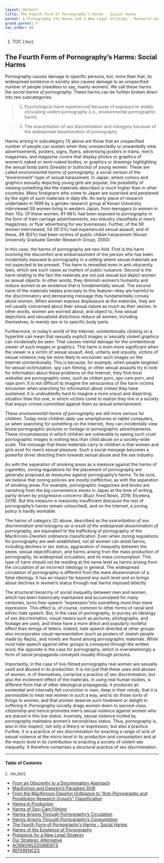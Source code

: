 ```yaml
---
layout: default
title: The Fourth Form of Pornography’s Harms - Social Harms   
parent: § Pornography Its Harms and a New Legal Strategy - Research and Experience in Japan  
grand_parent: P
nav_order: 80 
---
```

<style>
.dont-break-out {
  /* These are technically the same, but use both */
  overflow-wrap: break-word;
  word-wrap: break-word;

     -ms-word-break: break-all;
  /* This is the dangerous one in WebKit, as it breaks things wherever */
  word-break: break-all;
  /* Instead use this non-standard one: */
  word-break: break-word;
}

.youtube-container {
    position: relative;
    width: 100%;
    height: 0;
    padding-bottom: 56.25%;
}
.youtube-video {
    position: absolute;
    top: 0;
    left: 0;
    width: 100%;
    height: 100%;
}

</style>

<div class="dont-break-out" markdown="1">

1. TOC
{:toc}

## The Fourth Form of Pornography’s Harms: Social Harms
Pornography causes damage to specific persons, but, more than that, its widespread existence in society also causes damage to an unspecified number of people (needless to say, mainly women). We call these harms the *social harms of pornography.* These harms can be further broken down into two subcategories.

> 1. Psychological harm experienced because of exposure to widely circulating violent pornography (i.e., environmental pornographic harm).

> 2. The exacerbation of sex discrimination and misogyny because of the widespread dissemination of pornography

Harms arising in subcategory (1) above are those that an unspecified number of people can sustain when they unexpectedly or unwantedly view advertisements, posters, signs, flyers, advertising posters in trains, men’s magazines, and magazine covers that display photos or graphics of women’s naked or semi-naked bodies, or graphics or drawings highlighting the sexual body parts (breasts or buttocks) of young women. These are called *environmental harms of pornography,* a social version of the “environment”-type of sexual harassment. In Japan, where comics and graphics sexually depicting young girls are popular, the possibility of viewing something like the materials described is much higher than in other countries. Many foreigners who come to Japan are surprised and perplexed by the sight of such materials in daily life. An early piece of research undertaken in 1999 by a gender research group at Konan University interviewed 59 women living in western Japan, from teenagers to women in their 70s. Of these women, 81-96% had been exposed to pornography in the form of train carriage advertisements, sex industry classifieds in men’s magazines, or flyer advertising for sex businesses. Further, of the 59 women interviewed, 54 (91.5%) had experienced sexual assault, and of these, 49 (83%) had been victims of public *chikan* harassment (Konan University Graduate Gender Research Group, 2000).

In this case, the harms of pornography are two-fold. First is the harm involving the discomfort and embarrassment of the person who has been incidentally exposed to pornography in a setting where sexual materials are not expected to be present. This harm is remedied even in anti-obscenity laws, which see such cases as matters of public nuisance. Second is the harm relating to the fact the materials are not just sexual but depict women as sexual objects. In other words, they diminish women’s humanity and reduce women to an existence that is fundamentally sexual. The second harm of the materials relates precisely to this feature—they are harmful to the discriminatory and demeaning message they fundamentally convey about women. When women express displeasure at the materials, they are not usually concerned about their sexual nature as much as their sexism. In other words, women are worried about, and object to, how sexual depictions and sexualized distortions reduce all women, including themselves, to merely sex or to specific body parts.

Furthermore, in today’s world of the Internet, unintentionally clicking on a hyperlink can mean that sexually explicit images or sexually violent graphics can incidentally be seen. That causes mental damage for the unintentional viewer of such images or graphics. This harm is even more significant when the viewer is a victim of sexual assault. And, unfairly and unjustly, victims of sexual violence may be more likely to encounter such images on the Internet unintentionally. This is because, for example, when people targeted for sexual victimization, spy cam filming, or other sexual assaults try to look for information about these problems on the Internet, they find most websites are pornographic ones, such as *chikan* porn, spy-cam porn, and rape porn. It is not difficult to imagine the seriousness of the harm victims encounter when searching for information about crimes they have sustained. It is undoubtedly hard to imagine a more unjust and dispiriting situation than this one, in which victims come to realize they live in a society that enjoys crimes committed against them as sexual entertainment.

These *environmental harms of pornography* are still more serious for children. Today most children daily use smartphones or tablet computers, so when searching for something on the Internet, they can incidentally view brutal pornographic pictures or footage or pornographic advertisements. These circumstances in which children are vulnerable to seeing such cruel pornographic images is nothing less than child abuse on a society-wide scale. The message that these materials carry to children is that women and girls exist for men’s sexual pleasure. Such a social message becomes a powerful driver directing them towards sexual abuse and the sex industry.

As with the separation of smoking areas as a measure against the harms of cigarettes, zoning regulations for the placement of pornography are generally proposed as measures against pornography’s harms. To be sure, we believe that zoning policies are mostly ineffective, as with the separation of smoking areas. For example, pornographic magazines and books are vanishing from the big convenience stores in Japan at the time of writing, partly driven by progressive concerns (*Buzz Feed News*, 2019; Etcetera, 2019). But this measure is massively insufficient (because the rest of pornography’s harms remain untouched), and on the Internet, a zoning policy is hardly workable.

The harms of category (2) above, described as the *exacerbation of sex discrimination and misogyny as a result of the widespread dissemination of pornography,* are equivalent to the trafficking of pornography of the MacKinnon-Dworkin ordinance classification. Even when zoning regulations for pornography are well-established, not all women can avoid harms, including declines in sex status, aggravation of inequality between the sexes, sexual objectification, and harms arising from the mass production of pornography, its widespread circulation, and its mass consumption. This type of harm should not be residing at the same level as harms arising from the circulation of an incorrect ideology in general. The widespread circulation of pornography is different from the mere dissemination of a false ideology. It has an impact far beyond any such level and so brings about declines in women’s status through real harms imposed directly.

The structural hierarchy of social inequality between men and women, which has been historically maintained and accumulated for many centuries, turns free-speech “expression”into something more than mere expression. This effect is, of course, common to other forms of racial and ethnic hate speech. But, in the case of pornography, to purvey an ideology of sex discrimination, visual means such as pictures, photographs, and footage are used, and these have a more direct and popularly inciteful effect than strings of letters. Indeed, hate speech directed at other groups also incorporates visual representation (such as posters of Jewish people made by Nazis), and novels are found among pornographic materials. While most hate speech against other groups is conveyed through the written word, the opposite is the case for pornography, which is overwhelmingly a form of sexist propaganda conveyed visually through pictures.

Importantly, in the case of live-filmed pornography real women are sexually used and abused in its production. It is not just that these uses and abuses of women, in of themselves, comprise a practice of sex discrimination, but also the incitement effect of the materials, in using real human bodies, is different from that of other ideological propaganda. It produces an existential and internally felt conviction in men, deep in their minds, that it is permissible to treat real women in such a way, and to do those sorts of things to women, and that women deserve such treatment or delight in suffering it. Pornography socially drags women down to second-class citizenship and hence promotes men’s sexual violence against women who are placed in this low status. Inversely, sexual violence incited by pornography maintains women’s secondclass status. Thus, pornography is, also in this respect, not only a theory or expression, but also a practice. Further, it is a practice of sex discrimination for enacting a range of acts of sexual violence at the micro-level in its production and consumption and at the macro level in its contribution to enacting a society of violent sex inequality. It therefore comprises a structural practice of sex discrimination.

***

#### Table of Contents
{: .no_toc}

<ul><li> <a href="/docs/pornography/Pornography-Its-Harms-and-a-New-Legal-Strategy-Research-and-Experience-in-Japan-1/">From an Obscenity to a Discrimination Approach</a></li><li> <a href="/docs/pornography/Pornography-Its-Harms-and-a-New-Legal-Strategy-Research-and-Experience-in-Japan-2/">MacKinnon and Dworkin’s Paradigm Shift</a></li><li> <a href="/docs/pornography/Pornography-Its-Harms-and-a-New-Legal-Strategy-Research-and-Experience-in-Japan-3/">From the MacKinnon-Dworkin Ordinance to “Anti-Pornography and Prostitution Research Group’s” Classification</a></li><li> <a href="/docs/pornography/Pornography-Its-Harms-and-a-New-Legal-Strategy-Research-and-Experience-in-Japan-4/">Harms in Production</a></li><li> <a href="/docs/pornography/Pornography-Its-Harms-and-a-New-Legal-Strategy-Research-and-Experience-in-Japan-5/">Harms of Spy-Cam Filming</a></li><li> <a href="/docs/pornography/Pornography-Its-Harms-and-a-New-Legal-Strategy-Research-and-Experience-in-Japan-6/">Harms Arising Through Pornography’s Circulation</a></li><li> <a href="/docs/pornography/Pornography-Its-Harms-and-a-New-Legal-Strategy-Research-and-Experience-in-Japan-7/">Harms Arising Through Pornography’s Consumption</a></li><li> <a href="/docs/pornography/Pornography-Its-Harms-and-a-New-Legal-Strategy-Research-and-Experience-in-Japan-8/">The Fourth Form of Pornography’s Harms - Social Harms</a></li><li> <a href="/docs/pornography/Pornography-Its-Harms-and-a-New-Legal-Strategy-Research-and-Experience-in-Japan-9/">Harms of the Existence of Pornography</a></li><li> <a href="/docs/pornography/Pornography-Its-Harms-and-a-New-Legal-Strategy-Research-and-Experience-in-Japan-10/">Prospects for a New Legal Strategy</a></li><li> <a href="/docs/pornography/Pornography-Its-Harms-and-a-New-Legal-Strategy-Research-and-Experience-in-Japan-11/">Our Strategic Alternative</a></li><li> <a href="/docs/pornography/Pornography-Its-Harms-and-a-New-Legal-Strategy-Research-and-Experience-in-Japan-12/">ACKNOWLEDGMENTS</a></li><li> <a href="/docs/pornography/Pornography-Its-Harms-and-a-New-Legal-Strategy-Research-and-Experience-in-Japan-13/">REFERENCES</a></li></ul>

***

</div>
